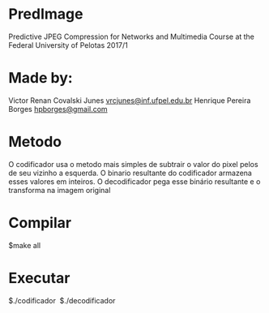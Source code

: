 # PredImage
Predictive JPEG Compression for Networks and Multimedia Course at the Federal University of Pelotas 2017/1

# Made by:
Victor Renan Covalski Junes <vrcjunes@inf.ufpel.edu.br>
Henrique Pereira Borges <hpborges@gmail.com>


# Metodo 
 O codificador usa o metodo mais simples de subtrair o valor do pixel pelos de seu vizinho a esquerda. O binario resultante do codificador armazena esses valores em inteiros.
 O decodificador pega esse binário resultante e o transforma na imagem original

# Compilar
 $make all

# Executar
 $./codificador <img raw entrada> <nome do arq binario saida>
 $./decodificador <arq bin entrada> <img raw saida>

